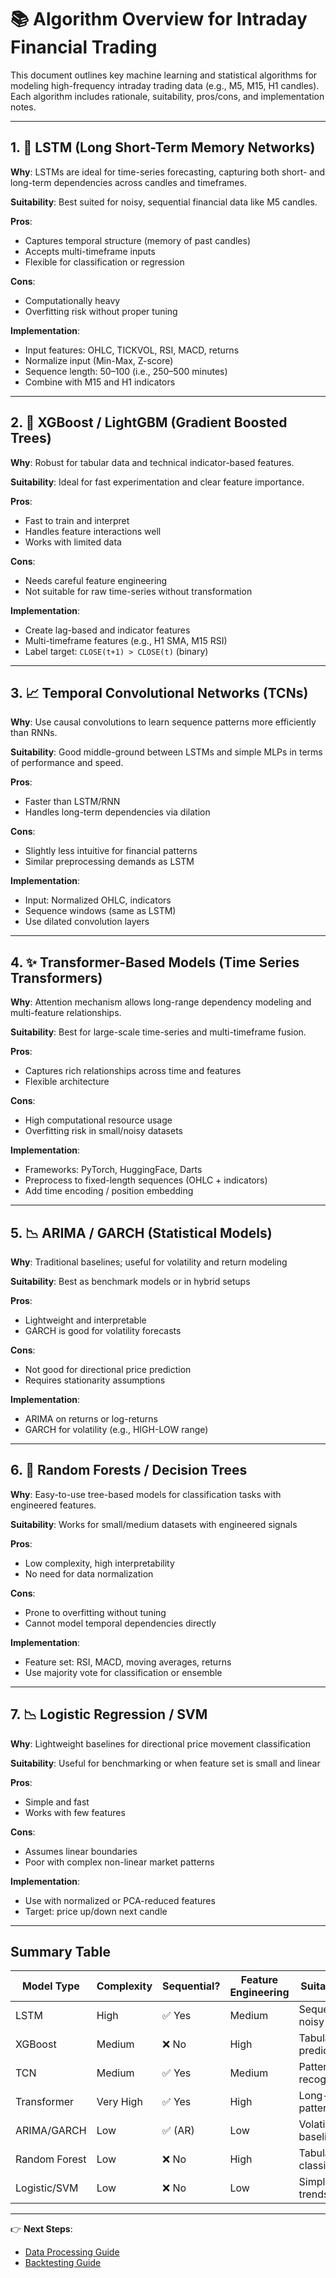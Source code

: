 # 📚 Algorithm Overview for Intraday Financial Trading

This document outlines key machine learning and statistical algorithms for modeling high-frequency intraday trading data (e.g., M5, M15, H1 candles). Each algorithm includes rationale, suitability, pros/cons, and implementation notes.

---

## 1. 🔁 LSTM (Long Short-Term Memory Networks)
**Why**: LSTMs are ideal for time-series forecasting, capturing both short- and long-term dependencies across candles and timeframes.

**Suitability**: Best suited for noisy, sequential financial data like M5 candles.

**Pros**:
- Captures temporal structure (memory of past candles)
- Accepts multi-timeframe inputs
- Flexible for classification or regression

**Cons**:
- Computationally heavy
- Overfitting risk without proper tuning

**Implementation**:
- Input features: OHLC, TICKVOL, RSI, MACD, returns
- Normalize input (Min-Max, Z-score)
- Sequence length: 50–100 (i.e., 250–500 minutes)
- Combine with M15 and H1 indicators

---

## 2. 🌲 XGBoost / LightGBM (Gradient Boosted Trees)
**Why**: Robust for tabular data and technical indicator-based features.

**Suitability**: Ideal for fast experimentation and clear feature importance.

**Pros**:
- Fast to train and interpret
- Handles feature interactions well
- Works with limited data

**Cons**:
- Needs careful feature engineering
- Not suitable for raw time-series without transformation

**Implementation**:
- Create lag-based and indicator features
- Multi-timeframe features (e.g., H1 SMA, M15 RSI)
- Label target: `CLOSE(t+1) > CLOSE(t)` (binary)

---

## 3. 📈 Temporal Convolutional Networks (TCNs)
**Why**: Use causal convolutions to learn sequence patterns more efficiently than RNNs.

**Suitability**: Good middle-ground between LSTMs and simple MLPs in terms of performance and speed.

**Pros**:
- Faster than LSTM/RNN
- Handles long-term dependencies via dilation

**Cons**:
- Slightly less intuitive for financial patterns
- Similar preprocessing demands as LSTM

**Implementation**:
- Input: Normalized OHLC, indicators
- Sequence windows (same as LSTM)
- Use dilated convolution layers

---

## 4. ✨ Transformer-Based Models (Time Series Transformers)
**Why**: Attention mechanism allows long-range dependency modeling and multi-feature relationships.

**Suitability**: Best for large-scale time-series and multi-timeframe fusion.

**Pros**:
- Captures rich relationships across time and features
- Flexible architecture

**Cons**:
- High computational resource usage
- Overfitting risk in small/noisy datasets

**Implementation**:
- Frameworks: PyTorch, HuggingFace, Darts
- Preprocess to fixed-length sequences (OHLC + indicators)
- Add time encoding / position embedding

---

## 5. 📉 ARIMA / GARCH (Statistical Models)
**Why**: Traditional baselines; useful for volatility and return modeling

**Suitability**: Best as benchmark models or in hybrid setups

**Pros**:
- Lightweight and interpretable
- GARCH is good for volatility forecasts

**Cons**:
- Not good for directional price prediction
- Requires stationarity assumptions

**Implementation**:
- ARIMA on returns or log-returns
- GARCH for volatility (e.g., HIGH-LOW range)

---

## 6. 🔄 Random Forests / Decision Trees
**Why**: Easy-to-use tree-based models for classification tasks with engineered features.

**Suitability**: Works for small/medium datasets with engineered signals

**Pros**:
- Low complexity, high interpretability
- No need for data normalization

**Cons**:
- Prone to overfitting without tuning
- Cannot model temporal dependencies directly

**Implementation**:
- Feature set: RSI, MACD, moving averages, returns
- Use majority vote for classification or ensemble

---

## 7. 📉 Logistic Regression / SVM
**Why**: Lightweight baselines for directional price movement classification

**Suitability**: Useful for benchmarking or when feature set is small and linear

**Pros**:
- Simple and fast
- Works with few features

**Cons**:
- Assumes linear boundaries
- Poor with complex non-linear market patterns

**Implementation**:
- Use with normalized or PCA-reduced features
- Target: price up/down next candle

---

## Summary Table
| Model Type | Complexity | Sequential? | Feature Engineering | Suitable For |
|------------|------------|-------------|----------------------|----------------|
| LSTM | High | ✅ Yes | Medium | Sequential, noisy data |
| XGBoost | Medium | ❌ No | High | Tabular, fast prediction |
| TCN | Medium | ✅ Yes | Medium | Pattern recognition |
| Transformer | Very High | ✅ Yes | High | Long-range patterns |
| ARIMA/GARCH | Low | ✅ (AR) | Low | Volatility, baselines |
| Random Forest | Low | ❌ No | High | Tabular classification |
| Logistic/SVM | Low | ❌ No | Low | Simple trends |

---

👉 **Next Steps**:
- [Data Processing Guide](./2-Data-Processing.md)
- [Backtesting Guide](./3-Backtesting.md)

